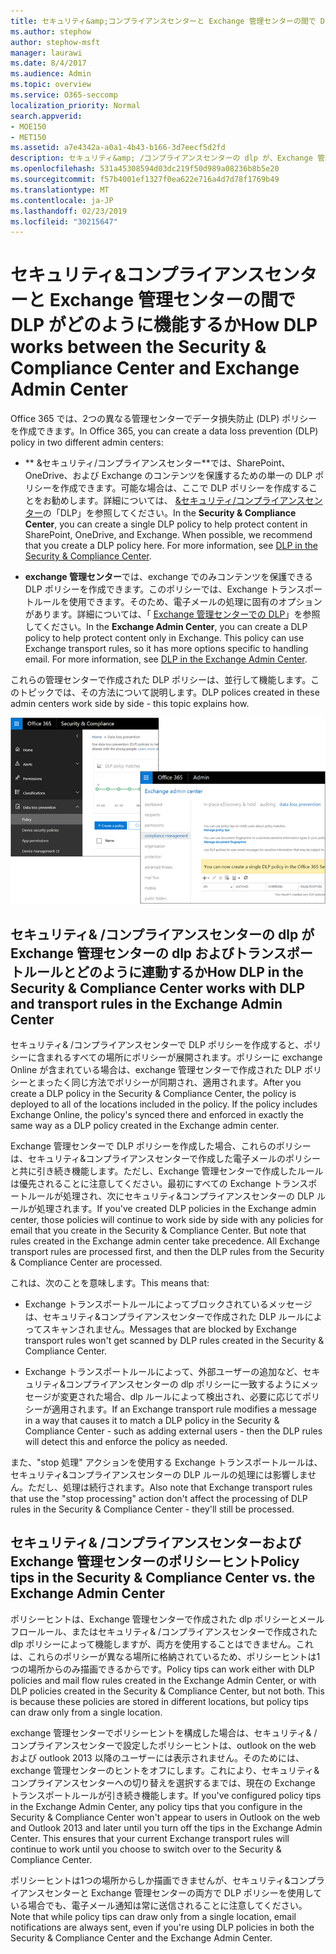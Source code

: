 ```yaml
---
title: セキュリティ&amp;コンプライアンスセンターと Exchange 管理センターの間で DLP がどのように機能するか
ms.author: stephow
author: stephow-msft
manager: laurawi
ms.date: 8/4/2017
ms.audience: Admin
ms.topic: overview
ms.service: O365-seccomp
localization_priority: Normal
search.appverid:
- MOE150
- MET150
ms.assetid: a7e4342a-a0a1-4b43-b166-3d7eecf5d2fd
description: セキュリティ&amp; /コンプライアンスセンターの dlp が、Exchange 管理センターの dlp およびトランスポートルールとどのように連動するかについて説明します。
ms.openlocfilehash: 531a45308594d03dc219f50d989a08236b8b5e20
ms.sourcegitcommit: f57b4001ef1327f0ea622e716a4d7d78f1769b49
ms.translationtype: MT
ms.contentlocale: ja-JP
ms.lasthandoff: 02/23/2019
ms.locfileid: "30215647"
---
```

# <a name="how-dlp-works-between-the-security-amp-compliance-center-and-exchange-admin-center"></a><span data-ttu-id="d6429-103">セキュリティ&amp;コンプライアンスセンターと Exchange 管理センターの間で DLP がどのように機能するか</span><span class="sxs-lookup"><span data-stu-id="d6429-103">How DLP works between the Security &amp; Compliance Center and Exchange Admin Center</span></span>

<span data-ttu-id="d6429-104">Office 365 では、2つの異なる管理センターでデータ損失防止 (DLP) ポリシーを作成できます。</span><span class="sxs-lookup"><span data-stu-id="d6429-104">In Office 365, you can create a data loss prevention (DLP) policy in two different admin centers:</span></span>
  
- <span data-ttu-id="d6429-p101">\*\* &amp;セキュリティ/コンプライアンスセンター\*\*では、SharePoint、OneDrive、および Exchange のコンテンツを保護するための単一の DLP ポリシーを作成できます。可能な場合は、ここで DLP ポリシーを作成することをお勧めします。詳細については、 [ &amp;セキュリティ/コンプライアンスセンター](data-loss-prevention-policies.md)の「DLP」を参照してください。</span><span class="sxs-lookup"><span data-stu-id="d6429-p101">In the **Security &amp; Compliance Center**, you can create a single DLP policy to help protect content in SharePoint, OneDrive, and Exchange. When possible, we recommend that you create a DLP policy here. For more information, see [DLP in the Security &amp; Compliance Center](data-loss-prevention-policies.md).</span></span>
    
- <span data-ttu-id="d6429-p102">**exchange 管理センター**では、exchange でのみコンテンツを保護できる DLP ポリシーを作成できます。このポリシーでは、Exchange トランスポートルールを使用できます。そのため、電子メールの処理に固有のオプションがあります。詳細については、「 [Exchange 管理センターでの DLP](https://go.microsoft.com/fwlink/?linkid=852311)」を参照してください。</span><span class="sxs-lookup"><span data-stu-id="d6429-p102">In the **Exchange Admin Center**, you can create a DLP policy to help protect content only in Exchange. This policy can use Exchange transport rules, so it has more options specific to handling email. For more information, see [DLP in the Exchange Admin Center](https://go.microsoft.com/fwlink/?linkid=852311).</span></span>
    
<span data-ttu-id="d6429-111">これらの管理センターで作成された DLP ポリシーは、並行して機能します。このトピックでは、その方法について説明します。</span><span class="sxs-lookup"><span data-stu-id="d6429-111">DLP polices created in these admin centers work side by side - this topic explains how.</span></span>
  
![セキュリティ/コンプライアンスセンターと Exchange 管理センターの DLP ページ](media/d3eaa7e7-3b16-457b-bd9c-26707f7b584f.png)
  
## <a name="how-dlp-in-the-security-amp-compliance-center-works-with-dlp-and-transport-rules-in-the-exchange-admin-center"></a><span data-ttu-id="d6429-113">セキュリティ&amp; /コンプライアンスセンターの dlp が Exchange 管理センターの dlp およびトランスポートルールとどのように連動するか</span><span class="sxs-lookup"><span data-stu-id="d6429-113">How DLP in the Security &amp; Compliance Center works with DLP and transport rules in the Exchange Admin Center</span></span>

<span data-ttu-id="d6429-p103">セキュリティ&amp; /コンプライアンスセンターで DLP ポリシーを作成すると、ポリシーに含まれるすべての場所にポリシーが展開されます。ポリシーに exchange Online が含まれている場合は、exchange 管理センターで作成された DLP ポリシーとまったく同じ方法でポリシーが同期され、適用されます。</span><span class="sxs-lookup"><span data-stu-id="d6429-p103">After you create a DLP policy in the Security &amp; Compliance Center, the policy is deployed to all of the locations included in the policy. If the policy includes Exchange Online, the policy's synced there and enforced in exactly the same way as a DLP policy created in the Exchange admin center.</span></span> 
  
<span data-ttu-id="d6429-p104">Exchange 管理センターで DLP ポリシーを作成した場合、これらのポリシーは、セキュリティ&amp;コンプライアンスセンターで作成した電子メールのポリシーと共に引き続き機能します。ただし、Exchange 管理センターで作成したルールは優先されることに注意してください。最初にすべての Exchange トランスポートルールが処理され、次にセキュリティ&amp;コンプライアンスセンターの DLP ルールが処理されます。</span><span class="sxs-lookup"><span data-stu-id="d6429-p104">If you've created DLP policies in the Exchange admin center, those policies will continue to work side by side with any policies for email that you create in the Security &amp; Compliance Center. But note that rules created in the Exchange admin center take precedence. All Exchange transport rules are processed first, and then the DLP rules from the Security &amp; Compliance Center are processed.</span></span>
  
<span data-ttu-id="d6429-119">これは、次のことを意味します。</span><span class="sxs-lookup"><span data-stu-id="d6429-119">This means that:</span></span>
  
- <span data-ttu-id="d6429-120">Exchange トランスポートルールによってブロックされているメッセージは、セキュリティ&amp;コンプライアンスセンターで作成された DLP ルールによってスキャンされません。</span><span class="sxs-lookup"><span data-stu-id="d6429-120">Messages that are blocked by Exchange transport rules won't get scanned by DLP rules created in the Security &amp; Compliance Center.</span></span>
    
- <span data-ttu-id="d6429-121">Exchange トランスポートルールによって、外部ユーザーの追加など、セキュリティ&amp;コンプライアンスセンターの dlp ポリシーに一致するようにメッセージが変更された場合、dlp ルールによって検出され、必要に応じてポリシーが適用されます。</span><span class="sxs-lookup"><span data-stu-id="d6429-121">If an Exchange transport rule modifies a message in a way that causes it to match a DLP policy in the Security &amp; Compliance Center - such as adding external users - then the DLP rules will detect this and enforce the policy as needed.</span></span>
    
<span data-ttu-id="d6429-122">また、"stop 処理" アクションを使用する Exchange トランスポートルールは、セキュリティ&amp;コンプライアンスセンターの DLP ルールの処理には影響しません。ただし、処理は続行されます。</span><span class="sxs-lookup"><span data-stu-id="d6429-122">Also note that Exchange transport rules that use the "stop processing" action don't affect the processing of DLP rules in the Security &amp; Compliance Center - they'll still be processed.</span></span>
  
## <a name="policy-tips-in-the-security-amp-compliance-center-vs-the-exchange-admin-center"></a><span data-ttu-id="d6429-123">セキュリティ&amp; /コンプライアンスセンターおよび Exchange 管理センターのポリシーヒント</span><span class="sxs-lookup"><span data-stu-id="d6429-123">Policy tips in the Security &amp; Compliance Center vs. the Exchange Admin Center</span></span>

<span data-ttu-id="d6429-p105">ポリシーヒントは、Exchange 管理センターで作成された dlp ポリシーとメールフロールール、またはセキュリティ&amp; /コンプライアンスセンターで作成された dlp ポリシーによって機能しますが、両方を使用することはできません。これは、これらのポリシーが異なる場所に格納されているため、ポリシーヒントは1つの場所からのみ描画できるからです。</span><span class="sxs-lookup"><span data-stu-id="d6429-p105">Policy tips can work either with DLP policies and mail flow rules created in the Exchange Admin Center, or with DLP policies created in the Security &amp; Compliance Center, but not both. This is because these policies are stored in different locations, but policy tips can draw only from a single location.</span></span>
  
<span data-ttu-id="d6429-p106">exchange 管理センターでポリシーヒントを構成した場合は、セキュリティ&amp; /コンプライアンスセンターで設定したポリシーヒントは、outlook on the web および outlook 2013 以降のユーザーには表示されません。そのためには、exchange 管理センターのヒントをオフにします。これにより、セキュリティ&amp;コンプライアンスセンターへの切り替えを選択するまでは、現在の Exchange トランスポートルールが引き続き機能します。</span><span class="sxs-lookup"><span data-stu-id="d6429-p106">If you've configured policy tips in the Exchange Admin Center, any policy tips that you configure in the Security &amp; Compliance Center won't appear to users in Outlook on the web and Outlook 2013 and later until you turn off the tips in the Exchange Admin Center. This ensures that your current Exchange transport rules will continue to work until you choose to switch over to the Security &amp; Compliance Center.</span></span>
  
<span data-ttu-id="d6429-128">ポリシーヒントは1つの場所からしか描画できませんが、セキュリティ&amp;コンプライアンスセンターと Exchange 管理センターの両方で DLP ポリシーを使用している場合でも、電子メール通知は常に送信されることに注意してください。</span><span class="sxs-lookup"><span data-stu-id="d6429-128">Note that while policy tips can draw only from a single location, email notifications are always sent, even if you're using DLP policies in both the Security &amp; Compliance Center and the Exchange Admin Center.</span></span>
  

